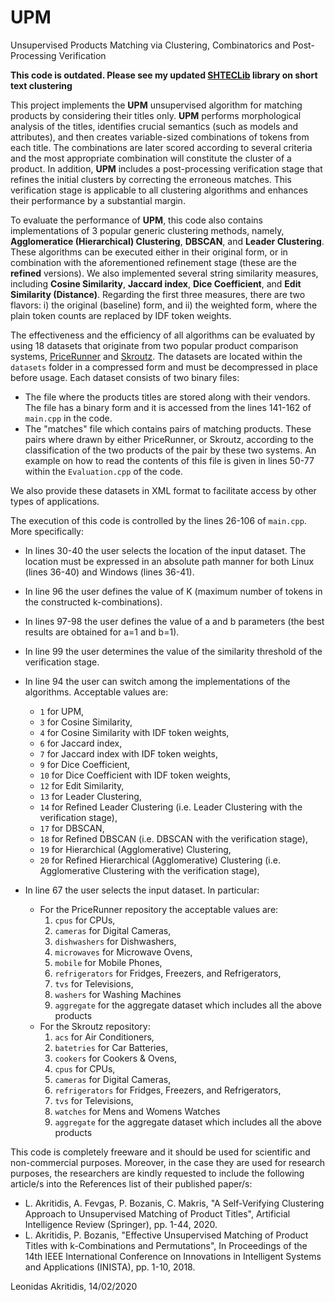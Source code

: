# UPM
Unsupervised Products Matching via Clustering, Combinatorics and Post-Processing Verification

**This code is outdated. Please see my updated [SHTECLib](https://github.com/lakritidis/SHTECLib) library on short text clustering**

This project implements the **UPM** unsupervised algorithm for matching products by considering their titles only. **UPM** performs morphological analysis of the titles, identifies crucial semantics (such as models and attributes), and then creates variable-sized combinations of tokens from each title. The combinations are later scored according to several criteria and the most appropriate combination will constitute the cluster of a product. In addition, **UPM** includes a post-processing verification stage that refines the initial clusters by correcting the erroneous matches. This verification stage is applicable to all clustering algorithms and enhances their performance by a substantial margin.

To evaluate the performance of **UPM**, this code also contains implementations of 3 popular generic clustering methods, namely, **Agglomeratice (Hierarchical) Clustering**, **DBSCAN**, and **Leader Clustering**. These algorithms can be executed either in their original form, or in combination with the aforementioned refinement stage (these are the **refined** versions). We also implemented several string similarity measures, including **Cosine Similarity**, **Jaccard index**, **Dice Coefficient**, and **Edit Similarity (Distance)**. Regarding the first three measures, there are two flavors: i) the original (baseline) form, and ii) the weighted form, where the plain token counts are replaced by IDF token weights.

The effectiveness and the efficiency of all algorithms can be evaluated by using 18 datasets that originate from two popular product comparison systems, [PriceRunner](https://www.pricerunner.com/) and [Skroutz](https://www.skroutz.gr/). The datasets are located within the `datasets` folder in a compressed form and must be decompressed in place before usage. Each dataset consists of two binary files:
 * The file where the products titles are stored along with their vendors. The file has a binary form and it is accessed from the lines 141-162 of `main.cpp` in the code.
 * The "matches" file which contains pairs of matching products. These pairs where drawn by either PriceRunner, or Skroutz, according to the classification of the two products of the pair by these two systems. An example on how to read the contents of this file is given in lines 50-77 within the `Evaluation.cpp` of the code.

We also provide these datasets in XML format to facilitate access by other types of applications.

The execution of this code is controlled by the lines 26-106 of `main.cpp`. More specifically:
  * In lines 30-40 the user selects the location of the input dataset. The location must be expressed in an absolute path manner for both Linux (lines 36-40) and Windows (lines 36-41).

  * In line 96 the user defines the value of K (maximum number of tokens in the constructed k-combinations).
  
  * In lines 97-98 the user defines the value of a and b parameters (the best results are obtained for a=1 and b=1).

  * In line 99 the user determines the value of the similarity threshold of the verification stage.

  * In line 94 the user can switch among the implementations of the algorithms. Acceptable values are:
    - `1` for UPM,
    - `3` for Cosine Similarity,
    - `4` for Cosine Similarity with IDF token weights,
    - `6` for Jaccard index,
    - `7` for Jaccard index with IDF token weights,
    - `9` for Dice Coefficient,
    - `10` for Dice Coefficient with IDF token weights,
    - `12` for Edit Similarity,
    - `13` for Leader Clustering,
    - `14` for Refined Leader Clustering (i.e. Leader Clustering with the verification stage),
    - `17` for DBSCAN,
    - `18` for Refined DBSCAN (i.e. DBSCAN with the verification stage),
    - `19` for Hierarchical (Agglomerative) Clustering,
    - `20` for Refined Hierarchical (Agglomerative) Clustering (i.e. Agglomerative Clustering with the verification stage),


  * In line 67 the user selects the input dataset. In particular:
    - For the PriceRunner repository the acceptable values are:
      1. `cpus` for CPUs,
      2. `cameras` for Digital Cameras,
      3. `dishwashers` for Dishwashers,
      4. `microwaves` for Microwave Ovens,
      5. `mobile` for Mobile Phones,
      6. `refrigerators` for Fridges, Freezers, and Refrigerators,
      7. `tvs` for Televisions,
      8. `washers` for Washing Machines
      9. `aggregate` for the aggregate dataset which includes all the above products
    - For the Skroutz repository:
      1. `acs` for Air Conditioners,
      2. `batetries` for Car Batteries,
      3. `cookers` for Cookers & Ovens,
      4. `cpus` for CPUs,
      5. `cameras` for Digital Cameras,
      6. `refrigerators` for Fridges, Freezers, and Refrigerators,
      7. `tvs` for Televisions,
      8. `watches` for Mens and Womens Watches
      9. `aggregate` for the aggregate dataset which includes all the above products


This code is completely freeware and it should be used for scientific and non-commercial purposes. Moreover, in the case they are used for research purposes, the researchers are kindly requested to include the following article/s into the References list of their published paper/s:

 * L. Akritidis, A. Fevgas, P. Bozanis, C. Makris, "A Self-Verifying Clustering Approach to Unsupervised Matching of Product Titles", Artificial Intelligence Review (Springer), pp. 1-44, 2020.
 * L. Akritidis, P. Bozanis, "Effective Unsupervised Matching of Product Titles with k-Combinations and Permutations", In Proceedings of the 14th IEEE International Conference on Innovations in Intelligent Systems and Applications (INISTA), pp. 1-10, 2018. 

Leonidas Akritidis, 14/02/2020

